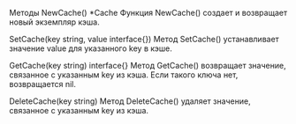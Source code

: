 Методы
NewCache() *Cache
Функция NewCache() создает и возвращает новый экземпляр кэша.

SetCache(key string, value interface{})
Метод SetCache() устанавливает значение value для указанного key в кэше.

GetCache(key string) interface{}
Метод GetCache() возвращает значение, связанное с указанным key из кэша. Если такого ключа нет, возвращается nil.

DeleteCache(key string)
Метод DeleteCache() удаляет значение, связанное с указанным key из кэша.